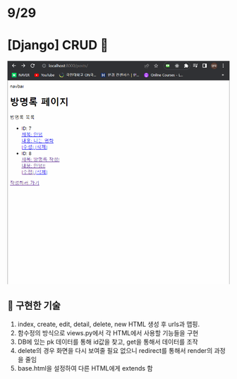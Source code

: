 # 9/29

# [Django] CRUD 📝

![](./video/2022-09-29%20CRUD%20%EC%97%B0%EC%8A%B5.gif)

## 🔎 구현한 기술

1. index, create, edit, detail, delete, new HTML 생성 후 urls과 맵핑.
2. 함수정의 방식으로 views.py에서 각 HTML에서 사용할 기능들을 구현
3. DB에 있는 pk 데이터를 통해 id값을 찾고, get을 통해서 데이터를 조작
4. delete의 경우 화면을 다시 보여줄 필요 없으니 redirect를 통해서 render의 과정을 줄임
5. base.html을 설정하여 다른 HTML에게 extends 함
